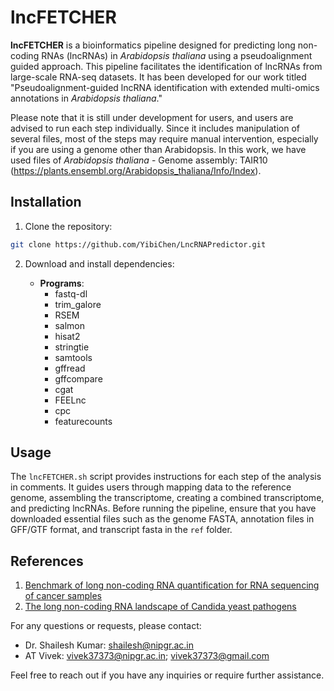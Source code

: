 # lncFETCHER

**lncFETCHER** is a bioinformatics pipeline designed for predicting long non-coding RNAs (lncRNAs) in *Arabidopsis thaliana* using a pseudoalignment guided approach. This pipeline facilitates the identification of lncRNAs from large-scale RNA-seq datasets. It has been developed for our work titled "Pseudoalignment-guided lncRNA identification with extended multi-omics annotations in _Arabidopsis thaliana_."

Please note that it is still under development for users, and users are advised to run each step individually. Since it includes manipulation of several files, most of the steps may require manual intervention, especially if you are using a genome other than Arabidopsis. In this work, we have used files of _Arabidopsis thaliana_ - Genome assembly: TAIR10 (https://plants.ensembl.org/Arabidopsis_thaliana/Info/Index).

## Installation

1. Clone the repository:

```bash
git clone https://github.com/YibiChen/LncRNAPredictor.git
```

2. Download and install dependencies:

    - **Programs**:
        - fastq-dl
        - trim_galore
        - RSEM
        - salmon
        - hisat2
        - stringtie
        - samtools
        - gffread
        - gffcompare
        - cgat
        - FEELnc
        - cpc
        - featurecounts

## Usage

The `lncFETCHER.sh` script provides instructions for each step of the analysis in comments. It guides users through mapping data to the reference genome, assembling the transcriptome, creating a combined transcriptome, and predicting lncRNAs. Before running the pipeline, ensure that you have downloaded essential files such as the genome FASTA, annotation files in GFF/GTF format, and transcript fasta in the `ref` folder.

## References

1. [Benchmark of long non-coding RNA quantification for RNA sequencing of cancer samples](https://doi.org/10.1093/gigascience/giz145)
2. [The long non-coding RNA landscape of Candida yeast pathogens](https://doi.org/10.1038/s41467-021-27635-4)

For any questions or requests, please contact:
- Dr. Shailesh Kumar: shailesh@nipgr.ac.in
- AT Vivek: vivek37373@nipgr.ac.in; vivek37373@gmail.com

Feel free to reach out if you have any inquiries or require further assistance.
